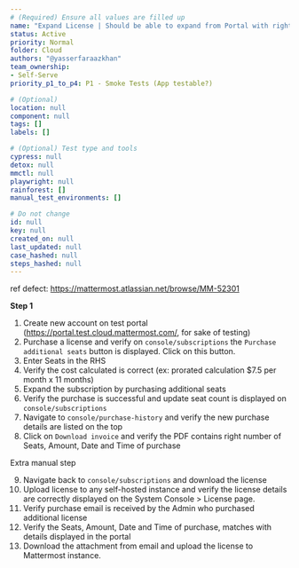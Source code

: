 ```yaml
---
# (Required) Ensure all values are filled up
name: "Expand License | Should be able to expand from Portal with right start & end dates"
status: Active
priority: Normal
folder: Cloud
authors: "@yasserfaraazkhan"
team_ownership: 
- Self-Serve
priority_p1_to_p4: P1 - Smoke Tests (App testable?)

# (Optional)
location: null
component: null
tags: []
labels: []

# (Optional) Test type and tools
cypress: null
detox: null
mmctl: null
playwright: null
rainforest: []
manual_test_environments: []

# Do not change
id: null
key: null
created_on: null
last_updated: null
case_hashed: null
steps_hashed: null
---
```


ref defect: <https://mattermost.atlassian.net/browse/MM-52301>

**Step 1**

1. Create new account on test portal (https://portal.test.cloud.mattermost.com/, for sake of testing)
2. Purchase a license and verify on `console/subscriptions` the `Purchase additional seats` button is displayed. Click on this button.
3. Enter Seats in the RHS
4. Verify the cost calculated is correct (ex: prorated calculation $7.5 per month x 11 months)
5. Expand the subscription by purchasing additional seats
6. Verify the purchase is successful and update seat count is displayed on `console/subscriptions`
7. Navigate to `console/purchase-history` and verify the new purchase details are listed on the top
8. Click on `Download invoice` and verify the PDF contains right number of Seats, Amount, Date and Time of purchase

Extra manual step

9. Navigate back to `console/subscriptions` and download the license
10. Upload license to any self-hosted instance and verify the license details are correctly displayed on the System Console > License page.
11. Verify purchase email is received by the Admin who purchased additional license
12. Verify the Seats, Amount, Date and Time of purchase, matches with details displayed in the portal
13. Download the attachment from email and upload the license to Mattermost instance.
